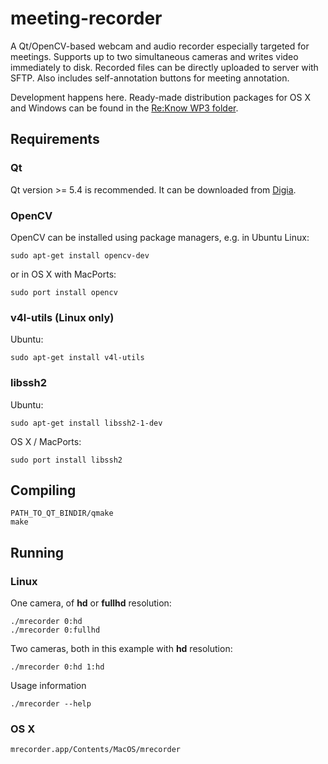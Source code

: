 # meeting-recorder

A Qt/OpenCV-based webcam and audio recorder especially targeted for meetings.  Supports up to two simultaneous cameras and writes video immediately to disk. Recorded files can be directly uploaded to server with SFTP. Also includes self-annotation buttons for meeting annotation.

Development happens here.  Ready-made distribution packages for OS X and Windows can be found in the [Re:Know WP3 folder](https://drive.google.com/open?id=0B6DGTJyjK623fmF2QlBNSHlBUXZkUGJIVHpOdkhPWnFIbjB6Y0Y5T1p0Tm8weDltdjB5TmM&authuser=0).

## Requirements

### Qt

Qt version >= 5.4 is recommended.  It can be downloaded from
[Digia](https://www.qt.io/download-open-source/).

### OpenCV

OpenCV can be installed using package managers, e.g. in Ubuntu Linux:

	sudo apt-get install opencv-dev

or in OS X with MacPorts:

	sudo port install opencv

### v4l-utils (Linux only)

Ubuntu:

	sudo apt-get install v4l-utils

### libssh2

Ubuntu:

    sudo apt-get install libssh2-1-dev
        
OS X / MacPorts:

    sudo port install libssh2



## Compiling

	PATH_TO_QT_BINDIR/qmake
	make

## Running

### Linux

One camera, of **hd** or **fullhd** resolution:

	./mrecorder 0:hd
	./mrecorder 0:fullhd

Two cameras, both in this example with **hd** resolution:

	./mrecorder 0:hd 1:hd

Usage information

	./mrecorder --help

### OS X

	mrecorder.app/Contents/MacOS/mrecorder

